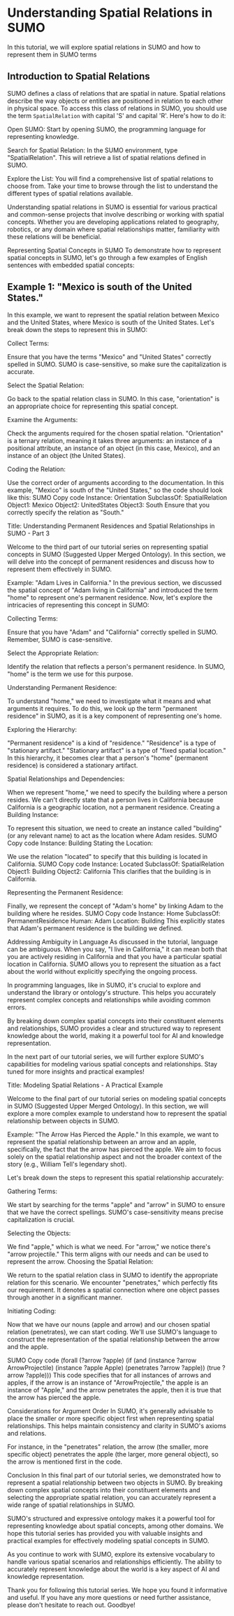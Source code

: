 # Understanding Spatial Relations in SUMO

In this tutorial, we will explore spatial relations in SUMO and how to represent them in SUMO terms

## Introduction to Spatial Relations
SUMO defines a class of relations that are spatial in nature. Spatial relations describe the way objects or entities are positioned in relation to each other in physical space. To access this class of relations in SUMO, you should use the term `SpatialRelation` with capital 'S' and capital 'R'. Here's how to do it:

Open SUMO: Start by opening SUMO, the programming language for representing knowledge.

Search for Spatial Relation: In the SUMO environment, type "SpatialRelation".
This will retrieve a list of spatial relations defined in SUMO.

Explore the List: You will find a comprehensive list of spatial relations to choose from. Take your time to browse through the list to understand the different types of spatial relations available.

Understanding spatial relations in SUMO is essential for various practical and common-sense projects that involve describing or working with spatial concepts. Whether you are developing applications related to geography, robotics, or any domain where spatial relationships matter, familiarity with these relations will be beneficial.

Representing Spatial Concepts in SUMO
To demonstrate how to represent spatial concepts in SUMO, let's go through a few examples of English sentences with embedded spatial concepts:

## Example 1: "Mexico is south of the United States."
In this example, we want to represent the spatial relation between Mexico and the United States, where Mexico is south of the United States. Let's break down the steps to represent this in SUMO:

Collect Terms:

Ensure that you have the terms "Mexico" and "United States" correctly spelled in SUMO.
SUMO is case-sensitive, so make sure the capitalization is accurate.

Select the Spatial Relation:

Go back to the spatial relation class in SUMO.
In this case, "orientation" is an appropriate choice for representing this spatial concept.

Examine the Arguments:

Check the arguments required for the chosen spatial relation.
"Orientation" is a ternary relation, meaning it takes three arguments: an instance of a positional attribute, an instance of an object (in this case, Mexico), and an instance of an object (the United States).

Coding the Relation:

Use the correct order of arguments according to the documentation.
In this example, "Mexico" is south of the "United States," so the code should look like this:
SUMO
Copy code
Instance: Orientation
   SubclassOf: SpatialRelation
   Object1: Mexico
   Object2: UnitedStates
   Object3: South
Ensure that you correctly specify the relation as "South."

Title: Understanding Permanent Residences and Spatial Relationships in SUMO - Part 3

Welcome to the third part of our tutorial series on representing spatial concepts in SUMO (Suggested Upper Merged Ontology). In this section, we will delve into the concept of permanent residences and discuss how to represent them effectively in SUMO.

Example: "Adam Lives in California."
In the previous section, we discussed the spatial concept of "Adam living in California" and introduced the term "home" to represent one's permanent residence. Now, let's explore the intricacies of representing this concept in SUMO:

Collecting Terms:

Ensure that you have "Adam" and "California" correctly spelled in SUMO.
Remember, SUMO is case-sensitive.

Select the Appropriate Relation:

Identify the relation that reflects a person's permanent residence.
In SUMO, "home" is the term we use for this purpose.

Understanding Permanent Residence:

To understand "home," we need to investigate what it means and what arguments it requires.
To do this, we look up the term "permanent residence" in SUMO, as it is a key component of representing one's home.

Exploring the Hierarchy:

"Permanent residence" is a kind of "residence."
"Residence" is a type of "stationary artifact."
"Stationary artifact" is a type of "fixed spatial location."
In this hierarchy, it becomes clear that a person's "home" (permanent residence) is considered a stationary artifact.

Spatial Relationships and Dependencies:

When we represent "home," we need to specify the building where a person resides.
We can't directly state that a person lives in California because California is a geographic location, not a permanent residence.
Creating a Building Instance:

To represent this situation, we need to create an instance called "building" (or any relevant name) to act as the location where Adam resides.
SUMO
Copy code
Instance: Building
Stating the Location:

We use the relation "located" to specify that this building is located in California.
SUMO
Copy code
Instance: Located
   SubclassOf: SpatialRelation
   Object1: Building
   Object2: California
This clarifies that the building is in California.

Representing the Permanent Residence:

Finally, we represent the concept of "Adam's home" by linking Adam to the building where he resides.
SUMO
Copy code
Instance: Home
   SubclassOf: PermanentResidence
   Human: Adam
   Location: Building
This explicitly states that Adam's permanent residence is the building we defined.

Addressing Ambiguity in Language
As discussed in the tutorial, language can be ambiguous. When you say, "I live in California," it can mean both that you are actively residing in California and that you have a particular spatial location in California. SUMO allows you to represent the situation as a fact about the world without explicitly specifying the ongoing process.

In programming languages, like in SUMO, it's crucial to explore and understand the library or ontology's structure. This helps you accurately represent complex concepts and relationships while avoiding common errors.

By breaking down complex spatial concepts into their constituent elements and relationships, SUMO provides a clear and structured way to represent knowledge about the world, making it a powerful tool for AI and knowledge representation.

In the next part of our tutorial series, we will further explore SUMO's capabilities for modeling various spatial concepts and relationships. Stay tuned for more insights and practical examples!

Title: Modeling Spatial Relations - A Practical Example

Welcome to the final part of our tutorial series on modeling spatial concepts in SUMO (Suggested Upper Merged Ontology). In this section, we will explore a more complex example to understand how to represent the spatial relationship between objects in SUMO.

Example: "The Arrow Has Pierced the Apple."
In this example, we want to represent the spatial relationship between an arrow and an apple, specifically, the fact that the arrow has pierced the apple. We aim to focus solely on the spatial relationship aspect and not the broader context of the story (e.g., William Tell's legendary shot).

Let's break down the steps to represent this spatial relationship accurately:

Gathering Terms:

We start by searching for the terms "apple" and "arrow" in SUMO to ensure that we have the correct spellings.
SUMO's case-sensitivity means precise capitalization is crucial.

Selecting the Objects:

We find "apple," which is what we need.
For "arrow," we notice there's "arrow projectile." This term aligns with our needs and can be used to represent the arrow.
Choosing the Spatial Relation:

We return to the spatial relation class in SUMO to identify the appropriate relation for this scenario.
We encounter "penetrates," which perfectly fits our requirement. It denotes a spatial connection where one object passes through another in a significant manner.

Initiating Coding:

Now that we have our nouns (apple and arrow) and our chosen spatial relation (penetrates), we can start coding.
We'll use SUMO's language to construct the representation of the spatial relationship between the arrow and the apple.

SUMO
Copy code
(forall (?arrow ?apple)
   (if (and (instance ?arrow ArrowProjectile)
            (instance ?apple Apple)
            (penetrates ?arrow ?apple))
      (true ?arrow ?apple)))
This code specifies that for all instances of arrows and apples, if the arrow is an instance of "ArrowProjectile," the apple is an instance of "Apple," and the arrow penetrates the apple, then it is true that the arrow has pierced the apple.

Considerations for Argument Order
In SUMO, it's generally advisable to place the smaller or more specific object first when representing spatial relationships. This helps maintain consistency and clarity in SUMO's axioms and relations.

For instance, in the "penetrates" relation, the arrow (the smaller, more specific object) penetrates the apple (the larger, more general object), so the arrow is mentioned first in the code.

Conclusion
In this final part of our tutorial series, we demonstrated how to represent a spatial relationship between two objects in SUMO. By breaking down complex spatial concepts into their constituent elements and selecting the appropriate spatial relation, you can accurately represent a wide range of spatial relationships in SUMO.

SUMO's structured and expressive ontology makes it a powerful tool for representing knowledge about spatial concepts, among other domains. We hope this tutorial series has provided you with valuable insights and practical examples for effectively modeling spatial concepts in SUMO.

As you continue to work with SUMO, explore its extensive vocabulary to handle various spatial scenarios and relationships efficiently. The ability to accurately represent knowledge about the world is a key aspect of AI and knowledge representation.

Thank you for following this tutorial series. We hope you found it informative and useful. If you have any more questions or need further assistance, please don't hesitate to reach out. Goodbye!